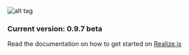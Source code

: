 ![alt tag](https://working-minds.github.io/realizejs/assets/img/content/realizejs.png)

### Current version: 0.9.7 beta

Read the documentation on how to get started on [Realize.js](https://working-minds.github.io/realizejs/en)
